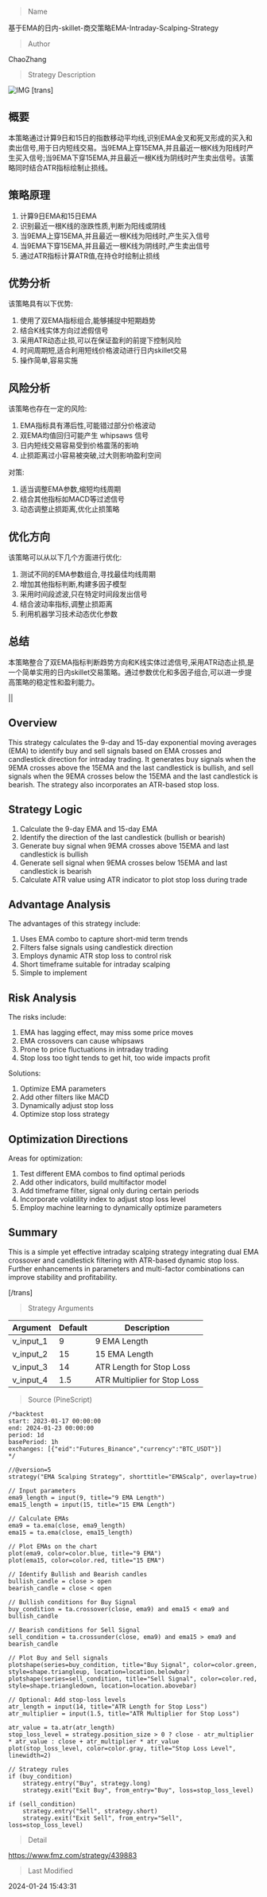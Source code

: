 
> Name

基于EMA的日内-skillet-商交策略EMA-Intraday-Scalping-Strategy

> Author

ChaoZhang

> Strategy Description

![IMG](https://www.fmz.com/upload/asset/19676937f6d8dae99f8.png)
 [trans]
## 概要

本策略通过计算9日和15日的指数移动平均线,识别EMA金叉和死叉形成的买入和卖出信号,用于日内短线交易。当9EMA上穿15EMA,并且最近一根K线为阳线时产生买入信号;当9EMA下穿15EMA,并且最近一根K线为阴线时产生卖出信号。该策略同时结合ATR指标绘制止损线。

## 策略原理

1. 计算9日EMA和15日EMA
2. 识别最近一根K线的涨跌性质,判断为阳线或阴线
3. 当9EMA上穿15EMA,并且最近一根K线为阳线时,产生买入信号
4. 当9EMA下穿15EMA,并且最近一根K线为阴线时,产生卖出信号  
5. 通过ATR指标计算ATR值,在持仓时绘制止损线

## 优势分析

该策略具有以下优势:

1. 使用了双EMA指标组合,能够捕捉中短期趋势
2. 结合K线实体方向过滤假信号
3. 采用ATR动态止损,可以在保证盈利的前提下控制风险
4. 时间周期短,适合利用短线价格波动进行日内skillet交易
5. 操作简单,容易实施

## 风险分析

该策略也存在一定的风险:  

1. EMA指标具有滞后性,可能错过部分价格波动  
2. 双EMA均值回归可能产生 whipsaws 信号
3. 日内短线交易容易受到价格震荡的影响  
4. 止损距离过小容易被突破,过大则影响盈利空间

对策:

1. 适当调整EMA参数,缩短均线周期
2. 结合其他指标如MACD等过滤信号
3. 动态调整止损距离,优化止损策略

## 优化方向  

该策略可以从以下几个方面进行优化:

1. 测试不同的EMA参数组合,寻找最佳均线周期
2. 增加其他指标判断,构建多因子模型
3. 采用时间段滤波,只在特定时间段发出信号
4. 结合波动率指标,调整止损距离
5. 利用机器学习技术动态优化参数

## 总结

本策略整合了双EMA指标判断趋势方向和K线实体过滤信号,采用ATR动态止损,是一个简单实用的日内skillet交易策略。通过参数优化和多因子组合,可以进一步提高策略的稳定性和盈利能力。

||

## Overview

This strategy calculates the 9-day and 15-day exponential moving averages (EMA) to identify buy and sell signals based on EMA crosses and candlestick direction for intraday trading. It generates buy signals when the 9EMA crosses above the 15EMA and the last candlestick is bullish, and sell signals when the 9EMA crosses below the 15EMA and the last candlestick is bearish. The strategy also incorporates an ATR-based stop loss.  

## Strategy Logic

1. Calculate the 9-day EMA and 15-day EMA
2. Identify the direction of the last candlestick (bullish or bearish)
3. Generate buy signal when 9EMA crosses above 15EMA and last candlestick is bullish 
4. Generate sell signal when 9EMA crosses below 15EMA and last candlestick is bearish
5. Calculate ATR value using ATR indicator to plot stop loss during trade

## Advantage Analysis 

The advantages of this strategy include:

1. Uses EMA combo to capture short-mid term trends  
2. Filters false signals using candlestick direction
3. Employs dynamic ATR stop loss to control risk
4. Short timeframe suitable for intraday scalping  
5. Simple to implement  

## Risk Analysis

The risks include:

1. EMA has lagging effect, may miss some price moves
2. EMA crossovers can cause whipsaws
3. Prone to price fluctuations in intraday trading
4. Stop loss too tight tends to get hit, too wide impacts profit  

Solutions:

1. Optimize EMA parameters  
2. Add other filters like MACD
3. Dynamically adjust stop loss  
4. Optimize stop loss strategy

## Optimization Directions

Areas for optimization:

1. Test different EMA combos to find optimal periods  
2. Add other indicators, build multifactor model
3. Add timeframe filter, signal only during certain periods
4. Incorporate volatility index to adjust stop loss level  
5. Employ machine learning to dynamically optimize parameters

## Summary
This is a simple yet effective intraday scalping strategy integrating dual EMA crossover and candlestick filtering with ATR-based dynamic stop loss. Further enhancements in parameters and multi-factor combinations can improve stability and profitability.  

[/trans]

> Strategy Arguments



|Argument|Default|Description|
|----|----|----|
|v_input_1|9|9 EMA Length|
|v_input_2|15|15 EMA Length|
|v_input_3|14|ATR Length for Stop Loss|
|v_input_4|1.5|ATR Multiplier for Stop Loss|


> Source (PineScript)

``` pinescript
/*backtest
start: 2023-01-17 00:00:00
end: 2024-01-23 00:00:00
period: 1d
basePeriod: 1h
exchanges: [{"eid":"Futures_Binance","currency":"BTC_USDT"}]
*/

//@version=5
strategy("EMA Scalping Strategy", shorttitle="EMAScalp", overlay=true)

// Input parameters
ema9_length = input(9, title="9 EMA Length")
ema15_length = input(15, title="15 EMA Length")

// Calculate EMAs
ema9 = ta.ema(close, ema9_length)
ema15 = ta.ema(close, ema15_length)

// Plot EMAs on the chart
plot(ema9, color=color.blue, title="9 EMA")
plot(ema15, color=color.red, title="15 EMA")

// Identify Bullish and Bearish candles
bullish_candle = close > open
bearish_candle = close < open

// Bullish conditions for Buy Signal
buy_condition = ta.crossover(close, ema9) and ema15 < ema9 and bullish_candle

// Bearish conditions for Sell Signal
sell_condition = ta.crossunder(close, ema9) and ema15 > ema9 and bearish_candle

// Plot Buy and Sell signals
plotshape(series=buy_condition, title="Buy Signal", color=color.green, style=shape.triangleup, location=location.belowbar)
plotshape(series=sell_condition, title="Sell Signal", color=color.red, style=shape.triangledown, location=location.abovebar)

// Optional: Add stop-loss levels
atr_length = input(14, title="ATR Length for Stop Loss")
atr_multiplier = input(1.5, title="ATR Multiplier for Stop Loss")

atr_value = ta.atr(atr_length)
stop_loss_level = strategy.position_size > 0 ? close - atr_multiplier * atr_value : close + atr_multiplier * atr_value
plot(stop_loss_level, color=color.gray, title="Stop Loss Level", linewidth=2)

// Strategy rules
if (buy_condition)
    strategy.entry("Buy", strategy.long)
    strategy.exit("Exit Buy", from_entry="Buy", loss=stop_loss_level)

if (sell_condition)
    strategy.entry("Sell", strategy.short)
    strategy.exit("Exit Sell", from_entry="Sell", loss=stop_loss_level)

```

> Detail

https://www.fmz.com/strategy/439883

> Last Modified

2024-01-24 15:43:31

